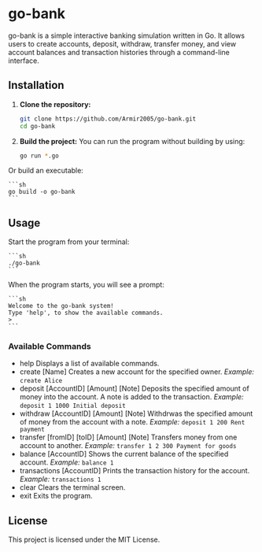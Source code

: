 # go-bank

go-bank is a simple interactive banking simulation written in Go. It allows users to create accounts, deposit, withdraw, transfer money, and view account balances and transaction histories through a command-line interface.

## Installation

1. **Clone the repository:**

   ```bash
   git clone https://github.com/Armir2005/go-bank.git
   cd go-bank

2. **Build the project:**
You can run the program without building by using:

    ```sh
    go run *.go
    ```

Or build an executable:

    ```sh
    go build -o go-bank
    ```

## Usage

Start the program from your terminal:

    ```sh
    ./go-bank
    ```

When the program starts, you will see a prompt:

    ```sh
    Welcome to the go-bank system!
    Type 'help', to show the available commands.
    > 
    ```

### Available Commands

- help
  Displays a list of available commands.
- create [Name]
  Creates a new account for the specified owner.
  _Example:_
  `create Alice`
- deposit [AccountID] [Amount] [Note]
  Deposits the specified amount of money into the account. A note is added to the transaction.
  _Example:_
  `deposit 1 1000 Initial deposit`
- withdraw [AccountID] [Amount] [Note]
  Withdrwas the specified amount of money from the account with a note.
  _Example:_
  `deposit 1 200 Rent payment`
- transfer [fromID] [toID] [Amount] [Note]
  Transfers money from one account to another.
  _Example:_
  `transfer 1 2 300 Payment for goods`
- balance [AccountID]
  Shows the current balance of the specified account.
  _Example:_
  `balance 1`
- transactions [AccountID]
  Prints the transaction history for the account.
  _Example:_
  `transactions 1`
- clear
  Clears the terminal screen.
- exit
  Exits the program.

## License

This project is licensed under the MIT License.